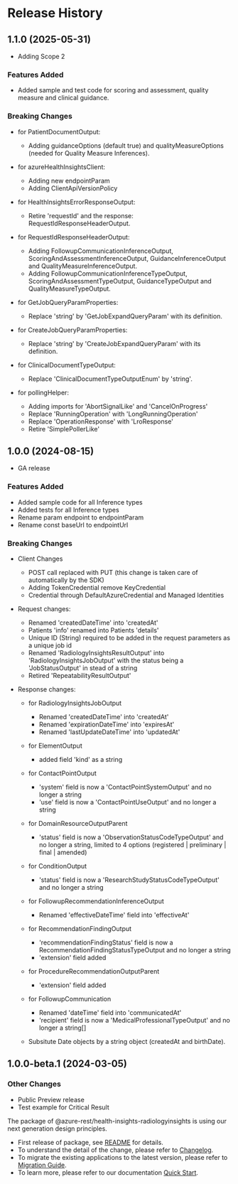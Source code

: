 # Release History

## 1.1.0 (2025-05-31)

- Adding Scope 2

### Features Added
- Added sample and test code for scoring and assessment, quality measure and clinical guidance.

### Breaking Changes

- for PatientDocumentOutput:
  - Adding guidanceOptions (default true) and qualityMeasureOptions (needed for Quality Measure Inferences).

- for azureHealthInsightsClient:
  - Adding new endpointParam
  - Adding ClientApiVersionPolicy

- for HealthInsightsErrorResponseOutput:
  - Retire 'requestId' and the response: RequestIdResponseHeaderOutput.

- for RequestIdResponseHeaderOutput:
  - Adding FollowupCommunicationInferenceOutput, ScoringAndAssessmentInferenceOutput, GuidanceInferenceOutput and QualityMeasureInferenceOutput.
  - Adding  FollowupCommunicationInferenceTypeOutput, ScoringAndAssessmentTypeOutput, GuidanceTypeOutput and QualityMeasureTypeOutput.

- for GetJobQueryParamProperties:
  - Replace 'string' by 'GetJobExpandQueryParam' with its definition.
  
- for CreateJobQueryParamProperties:
  - Replace 'string' by 'CreateJobExpandQueryParam' with its definition.

- for ClinicalDocumentTypeOutput:
  - Replace 'ClinicalDocumentTypeOutputEnum' by 'string'.

- for pollingHelper:
  - Adding imports for 'AbortSignalLike' and 'CancelOnProgress'
  - Replace 'RunningOperation' with 'LongRunningOperation'
  - Replace 'OperationResponse' with 'LroResponse'
  - Retire 'SimplePollerLike'

## 1.0.0 (2024-08-15)

 - GA release
 
 
 ### Features Added
- Added sample code for all Inference types
- Added tests for all Inference types
- Rename param endpoint to endpointParam
- Rename const baseUrl to endpointUrl

 ### Breaking Changes

- Client Changes
    - POST call replaced with PUT (this change is taken care of automatically by the SDK)
    - Adding TokenCredential remove KeyCredential
    - Credential through DefaultAzureCredential  and Managed Identities

- Request changes:
    - Renamed 'createdDateTime' into 'createdAt'
    - Patients 'info' renamed into Patients 'details'
    - Unique ID (String) required to be added in the request parameters as a unique job id
    - Renamed 'RadiologyInsightsResultOutput' into 'RadiologyInsightsJobOutput' with the status being a 'JobStatusOutput' in stead of a string
    - Retired 'RepeatabilityResultOutput'

- Response changes:
  - for RadiologyInsightsJobOutput
    - Renamed 'createdDateTime' into 'createdAt'
    - Renamed 'expirationDateTime' into 'expiresAt'
    - Renamed 'lastUpdateDateTime' into 'updatedAt'

  - for ElementOutput
    - added field 'kind' as a string

  - for ContactPointOutput
    - 'system' field is now a 'ContactPointSystemOutput' and no longer a string
    - 'use' field is now a 'ContactPointUseOutput' and no longer a string

  - for DomainResourceOutputParent
    - 'status' field is now a 'ObservationStatusCodeTypeOutput' and no longer a string, limited to 4 options (registered | preliminary | final | amended)

  - for ConditionOutput
    - 'status' field is now a 'ResearchStudyStatusCodeTypeOutput' and no longer a string

  - for FollowupRecommendationInferenceOutput
    - Renamed 'effectiveDateTime' field into 'effectiveAt'

  - for RecommendationFindingOutput
    - 'recommendationFindingStatus' field is now a RecommendationFindingStatusTypeOutput and no longer a string
    - 'extension' field added

  - for ProcedureRecommendationOutputParent
    - 'extension' field added

  - for FollowupCommunication
    - Renamed 'dateTime' field into 'communicatedAt'
    - 'recipient' field is now a 'MedicalProfessionalTypeOutput' and no longer a string[]

  - Subsitute Date objects by a string object (createdAt and birthDate).

## 1.0.0-beta.1 (2024-03-05)

### Other Changes

- Public Preview release
- Test example for Critical Result

The package of @azure-rest/health-insights-radiologyinsights is using our next generation design principles.
- First release of package, see [README](https://github.com/Azure/azure-sdk-for-js/tree/main/sdk/healthinsights/health-insights-radiologyinsights-rest/README.md) for details.
- To understand the detail of the change, please refer to [Changelog](https://aka.ms/js-track2-changelog).
- To migrate the existing applications to the latest version, please refer to [Migration Guide](https://aka.ms/js-track2-migration-guide).
- To learn more, please refer to our documentation [Quick Start](https://aka.ms/azsdk/js/mgmt/quickstart ).
